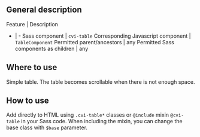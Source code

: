## General description

Feature | Description
- | -
Sass component | `cvi-table`
Corresponding Javascript component | `TableComponent`
Permitted parent/ancestors | any
Permitted Sass components as children | any

## Where to use

Simple table. The table becomes scrollable when there is not enough space.

## How to use

Add directly to HTML using `.cvi-table*` classes or `@include` mixin `@cvi-table` in your Sass code. When including the mixin, you can change the base class with `$base` parameter.
